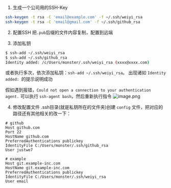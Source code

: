 1. 生成一个公司用的SSH-Key
```bash
ssh-keygen -t rsa -C 'email@example.com' -f ~/.ssh/weiyi_rsa
ssh-keygen -t rsa -C 'email@gmail.com' -f ~/.ssh/github_rsa
```

2. 配置SSH
把`.pub`后缀的文件内容复制，配置到远端

3. 添加私钥
```bash
$ ssh-add ~/.ssh/weiyi_rsa
$ ssh-add ~/.ssh/github_rsa
Identity added: /c/Users/monster/.ssh/weiyi_rsa (xxxx@xxxx.com)
```
或者执行多次，依次添加私钥：`ssh-add ~/.ssh/weiyi_rsa`。
出现诸如 `Identity added: `的提示说明成功

假如遇到报错，`Could not open a connection to your authentication agent.`
可以执行 `ssh-agent bash`，然后重新执行指令
![image.png](https://image.littl.cn/images/2020/07/27/image.png)

4. 修改配置文件
.ssh目录(就是私钥所在的文件夹)创建 `config` 文件，把对应的路径还有其他相关的改一下：
```
# github
Host github.com
Port 22
HostName github.com
PreferredAuthentications publickey
IdentityFile C:/Users/monster/.ssh/github_rsa
User justwe7

# example
Host git.example-inc.com
HostName git.example-inc.com
PreferredAuthentications publickey
IdentityFile C:/Users/monster/.ssh/weiyi_rsa
User email
```
